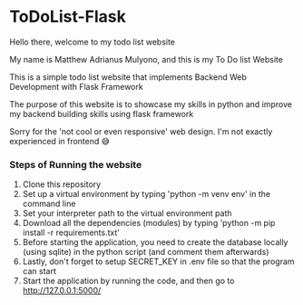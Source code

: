 # ToDoList-Flask

Hello there, welcome to my todo list website

My name is Matthew Adrianus Mulyono, and this is my To Do list Website

This is a simple todo list website that implements Backend Web Development with Flask Framework

The purpose of this website is to showcase my skills in python and improve my backend building skills using flask framework

Sorry for the 'not cool or even responsive' web design. I'm not exactly experienced in frontend 😅

### Steps of Running the website
1. Clone this repository
2. Set up a virtual environment by typing 'python -m venv env' in the command line
3. Set your interpreter path to the virtual environment path
4. Download all the dependencies (modules) by typing 'python -m pip install -r requirements.txt'
5. Before starting the application, you need to create the database locally (using sqlite) in the python script (and comment them afterwards)
6. Lastly, don't forget to setup SECRET_KEY in .env file so that the program can start
7. Start the application by running the code, and then go to http://127.0.0.1:5000/

